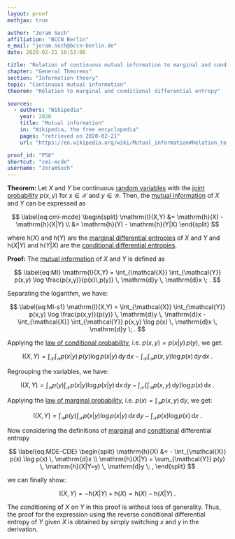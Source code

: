 ```yaml
---
layout: proof
mathjax: true

author: "Joram Soch"
affiliation: "BCCN Berlin"
e_mail: "joram.soch@bccn-berlin.de"
date: 2020-02-21 16:53:00

title: "Relation of continuous mutual information to marginal and conditional differential entropy"
chapter: "General Theorems"
section: "Information theory"
topic: "Continuous mutual information"
theorem: "Relation to marginal and conditional differential entropy"

sources:
  - authors: "Wikipedia"
    year: 2020
    title: "Mutual information"
    in: "Wikipedia, the free encyclopedia"
    pages: "retrieved on 2020-02-21"
    url: "https://en.wikipedia.org/wiki/Mutual_information#Relation_to_conditional_and_joint_entropy"

proof_id: "P58"
shortcut: "cmi-mcde"
username: "JoramSoch"
---
```


**Theorem:** Let $X$ and $Y$ be continuous [random variables](/D/rvar) with the [joint probability](/D/prob-joint) $p(x,y)$ for $x \in \mathcal{X}$ and $y \in \mathcal{Y}$. Then, the [mutual information](/D/mi) of $X$ and $Y$ can be expressed as

$$ \label{eq:cmi-mcde}
\begin{split}
\mathrm{I}(X,Y) &= \mathrm{h}(X) - \mathrm{h}(X|Y) \\
&= \mathrm{h}(Y) - \mathrm{h}(Y|X)
\end{split}
$$

where $\mathrm{h}(X)$ and $\mathrm{h}(Y)$ are the [marginal differential entropies](/D/dent) of $X$ and $Y$ and $\mathrm{h}(X \vert Y)$ and $\mathrm{h}(Y \vert X)$ are the [conditional differential entropies](/D/dent-cond).


**Proof:** The [mutual information](/D/mi) of $X$ and $Y$ is defined as

$$ \label{eq:MI}
\mathrm{I}(X,Y) = \int_{\mathcal{X}} \int_{\mathcal{Y}} p(x,y) \log \frac{p(x,y)}{p(x)\,p(y)} \, \mathrm{d}y \, \mathrm{d}x \; .
$$

Separating the logarithm, we have:

$$ \label{eq:MI-s1}
\mathrm{I}(X,Y) = \int_{\mathcal{X}} \int_{\mathcal{Y}} p(x,y) \log \frac{p(x,y)}{p(y)} \, \mathrm{d}y \, \mathrm{d}x - \int_{\mathcal{X}} \int_{\mathcal{Y}} p(x,y) \log p(x) \, \mathrm{d}x \, \mathrm{d}y \; .
$$

Applying the [law of conditional probability](/P/prob-lcp), i.e. $p(x,y) = p(x \vert y) \, p(y)$, we get:

$$ \label{eq:MI-s2}
\mathrm{I}(X,Y) = \int_{\mathcal{X}} \int_{\mathcal{Y}} p(x|y) \, p(y) \log p(x|y) \, \mathrm{d}y \, \mathrm{d}x - \int_{\mathcal{X}} \int_{\mathcal{Y}} p(x,y) \log p(x) \, \mathrm{d}y \, \mathrm{d}x \; .
$$

Regrouping the variables, we have:

$$ \label{eq:MI-s3}
\mathrm{I}(X,Y) = \int_{\mathcal{Y}} p(y) \int_{\mathcal{X}} p(x|y) \log p(x|y) \, \mathrm{d}x \, \mathrm{d}y - \int_{\mathcal{X}} \left( \int_{\mathcal{Y}} p(x,y) \, \mathrm{d}y \right) \log p(x)\, \mathrm{d}x \; .
$$

Applying the [law of marginal probability](/D/prob-marg), i.e. $p(x) = \int_{\mathcal{Y}} p(x,y) \, \mathrm{d}y$, we get:

$$ \label{eq:MI-s4}
\mathrm{I}(X,Y) = \int_{\mathcal{Y}} p(y) \int_{\mathcal{X}} p(x|y) \log p(x|y) \, \mathrm{d}x \, \mathrm{d}y - \int_{\mathcal{X}} p(x) \log p(x) \, \mathrm{d}x \; .
$$

Now considering the definitions of [marginal](/D/dent) and [conditional](/D/dent-cond) differential entropy

$$ \label{eq:MDE-CDE}
\begin{split}
\mathrm{h}(X) &= - \int_{\mathcal{X}} p(x) \log p(x) \, \mathrm{d}x \\
\mathrm{h}(X|Y) = \sum_{\mathcal{Y}} p(y) \, \mathrm{h}(X|Y=y) \, \mathrm{d}y \; ,
\end{split}
$$

we can finally show:

$$ \label{eq:MI-qed}
\mathrm{I}(X,Y) = - \mathrm{h}(X|Y) + \mathrm{h}(X) = \mathrm{h}(X) - \mathrm{h}(X|Y) \; .
$$

The conditioning of $X$ on $Y$ in this proof is without loss of generality. Thus, the proof for the expression using the reverse conditional differential entropy of $Y$ given $X$ is obtained by simply switching $x$ and $y$ in the derivation.